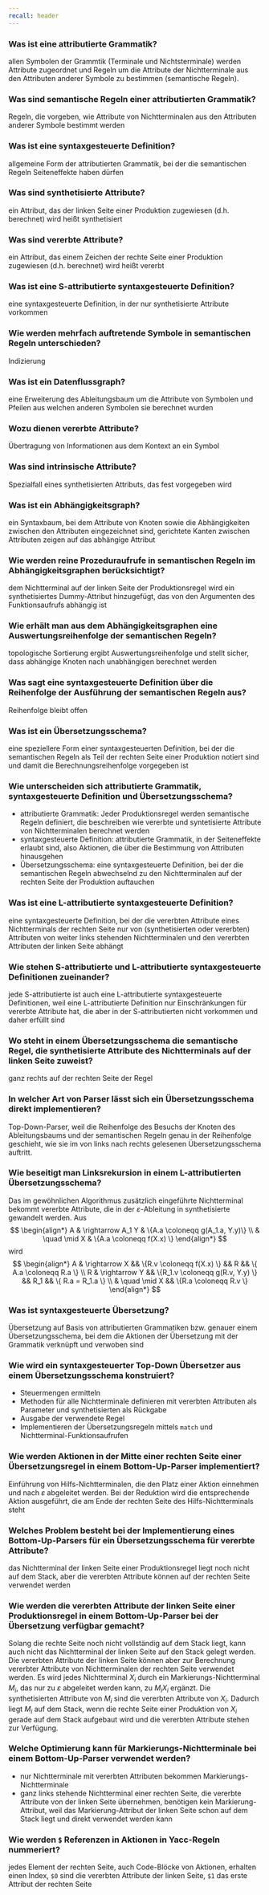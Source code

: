 ```yaml
---
recall: header
---
```


### Was ist eine attributierte Grammatik?

allen Symbolen der Grammtik (Terminale und Nichtsterminale) werden Attribute zugeordnet und Regeln
um die Attribute der Nichtterminale aus den Attributen anderer Symbole zu bestimmen (semantische
Regeln).

### Was sind semantische Regeln einer attributierten Grammatik?

Regeln, die vorgeben, wie Attribute von Nichtterminalen aus den Attributen anderer Symbole bestimmt
werden

### Was ist eine syntaxgesteuerte Definition?

allgemeine Form der attributierten Grammatik, bei der die semantischen Regeln Seiteneffekte haben
dürfen

### Was sind synthetisierte Attribute?

ein Attribut, das der linken Seite einer Produktion zugewiesen (d.h. berechnet) wird heißt
synthetisiert

### Was sind vererbte Attribute?

ein Attribut, das einem Zeichen der rechte Seite einer Produktion zugewiesen (d.h. berechnet) wird
heißt vererbt

### Was ist eine S-attributierte syntaxgesteuerte Definition?

eine syntaxgesteuerte Definition, in der nur synthetisierte Attribute vorkommen

### Wie werden mehrfach auftretende Symbole in semantischen Regeln unterschieden?

Indizierung

### Was ist ein Datenflussgraph?

eine Erweiterung des Ableitungsbaum um die Attribute von Symbolen und Pfeilen aus welchen anderen
Symbolen sie berechnet wurden

### Wozu dienen vererbte Attribute?

Übertragung von Informationen aus dem Kontext an ein Symbol

### Was sind intrinsische Attribute?

Spezialfall eines synthetisierten Attributs, das fest vorgegeben wird

### Was ist ein Abhängigkeitsgraph?

ein Syntaxbaum, bei dem Attribute von Knoten sowie die Abhängigkeiten zwischen den Attributen
eingezeichnet sind, gerichtete Kanten zwischen Attributen zeigen auf das abhängige Attribut

### Wie werden reine Prozeduraufrufe in semantischen Regeln im Abhängigkeitsgraphen berücksichtigt?

dem Nichtterminal auf der linken Seite der Produktionsregel wird ein synthetisiertes Dummy-Attribut
hinzugefügt, das von den Argumenten des Funktionsaufrufs abhängig ist

### Wie erhält man aus dem Abhängigkeitsgraphen eine Auswertungsreihenfolge der semantischen Regeln?

topologische Sortierung ergibt Auswertungsreihenfolge und stellt sicher, dass abhängige Knoten nach
unabhängigen berechnet werden

### Was sagt eine syntaxgesteuerte Definition über die Reihenfolge der Ausführung der semantischen Regeln aus?

Reihenfolge bleibt offen

### Was ist ein Übersetzungsschema?

eine speziellere Form einer syntaxgesteuerten Definition, bei der die semantischen Regeln als Teil
der rechten Seite einer Produktion notiert sind und damit die Berechnungsreihenfolge vorgegeben ist

### Wie unterscheiden sich attributierte Grammatik, syntaxgesteuerte Definition und Übersetzungsschema?

- attributierte Grammatik: Jeder Produktionsregel werden semantische Regeln definiert, die
  beschreiben wie vererbte und syntetisierte Attribute von Nichtterminalen berechnet werden
- syntaxgesteuerte Definition: attributierte Grammatik, in der Seiteneffekte erlaubt sind, also
  Aktionen, die über die Bestimmung von Attributen hinausgehen
- Übersetzungsschema: eine syntaxgesteuerte Definition, bei der die semantischen Regeln abwechselnd
  zu den Nichtterminalen auf der rechten Seite der Produktion auftauchen

### Was ist eine L-attributierte syntaxgesteuerte Definition?

eine syntaxgesteuerte Definition, bei der die vererbten Attribute eines Nichtterminals der rechten
Seite nur von (synthetisierten oder vererbten) Attributen von weiter links stehenden Nichtterminalen
und den vererbten Attributen der linken Seite abhängt

### Wie stehen S-attributierte und L-attributierte syntaxgesteuerte Definitionen zueinander?

jede S-attributierte ist auch eine L-attributierte syntaxgesteuerte Definitionen, weil eine
L-attributierte Definition nur Einschränkungen für vererbte Attribute hat, die aber in der
S-attributierten nicht vorkommen und daher erfüllt sind

### Wo steht in einem Übersetzungsschema die semantische Regel, die synthetisierte Attribute des Nichtterminals auf der linken Seite zuweist?

ganz rechts auf der rechten Seite der Regel

### In welcher Art von Parser lässt sich ein Übersetzungsschema direkt implementieren?

Top-Down-Parser, weil die Reihenfolge des Besuchs der Knoten des Ableitungsbaums und der
semantischen Regeln genau in der Reihenfolge geschieht, wie sie im von links nach rechts gelesenen
Übersetzungsschema auftritt.

### Wie beseitigt man Linksrekursion in einem L-attributierten Übersetzungsschema?

Das im gewöhnlichen Algorithmus zusätzlich eingeführte Nichtterminal bekommt vererbte Attribute, die
in der $\varepsilon$-Ableitung in synthetisierte gewandelt werden. Aus  
$$
\begin{align*}
  A & \rightarrow A_1 Y & \{A.a \coloneqq g(A_1.a, Y.y)\} \\
    & \quad \mid X & \{A.a \coloneqq f(X.x) \}
\end{align*}
$$
wird  
$$
\begin{align*}
  A & \rightarrow X && \{R.v \coloneqq f(X.x) \} && R && \{ A.a \coloneqq R.a \} \\
  R & \rightarrow Y && \{R_1.v \coloneqq g(R.v, Y.y) \} && R_1 && \{ R.a = R_1.a \} \\
    & \quad \mid X && \{R.a \coloneqq R.v \}
\end{align*}
$$

### Was ist syntaxgesteuerte Übersetzung?

Übersetzung auf Basis von attributierten Grammatiken bzw. genauer einem Übersetzungsschema, bei dem
die Aktionen der Übersetzung mit der Grammatik verknüpft und verwoben sind

### Wie wird ein syntaxgesteuerter Top-Down Übersetzer aus einem Übersetzungsschema konstruiert?

- Steuermengen ermitteln
- Methoden für alle Nichtterminale definieren mit vererbten Attributen als Parameter und
  synthetisierten als Rückgabe
- Ausgabe der verwendete Regel
- Implementieren der Übersetzungsregeln mittels `match` und Nichtterminal-Funktionsaufrufen

### Wie werden Aktionen in der Mitte einer rechten Seite einer Übersetzungsregel in einem Bottom-Up-Parser implementiert?

Einführung von Hilfs-Nichtterminalen, die den Platz einer Aktion einnehmen und nach $\varepsilon$
abgeleitet werden. Bei der Reduktion wird die entsprechende Aktion ausgeführt, die am Ende der
rechten Seite des Hilfs-Nichtterminals steht

### Welches Problem besteht bei der Implementierung eines Bottom-Up-Parsers für ein Übersetzungsschema für vererbte Attribute?

das Nichtterminal der linken Seite einer Produktionsregel liegt noch nicht auf dem Stack, aber die
vererbten Attribute können auf der rechten Seite verwendet werden

### Wie werden die vererbten Attribute der linken Seite einer Produktionsregel in einem Bottom-Up-Parser bei der Übersetzung verfügbar gemacht?

Solang die rechte Seite noch nicht vollständig auf dem Stack liegt, kann auch nicht das
Nichtterminal der linken Seite auf den Stack gelegt werden. Die vererbten Attribute der linken Seite
können aber zur Berechnung vererbter Attribute von Nichtterminalen der rechten Seite verwendet
werden. Es wird jedes Nichtterminal $X_i$ durch ein Markierungs-Nichtterminal $M_i$, das nur zu
$\varepsilon$ abgeleitet werden kann, zu $M_i X_i$ ergänzt. Die synthetisierten Attribute von $M_i$
sind die vererbten Attribute von $X_i$. Dadurch liegt $M_i$ auf dem Stack, wenn die rechte Seite
einer Produktion von $X_i$ gerade auf dem Stack aufgebaut wird und die vererbten Attribute stehen
zur Verfügung.

### Welche Optimierung kann für Markierungs-Nichtterminale bei einem Bottom-Up-Parser verwendet werden?

- nur Nichtterminale mit vererbten Attributen bekommen Markierungs-Nichtterminale
- ganz links stehende Nichtterminal einer rechten Seite, die vererbte Attribute von der linken Seite
  übernehmen, benötigen kein Markierung-Attribut, weil das Markierung-Attribut der linken Seite
  schon auf dem Stack liegt und direkt verwendet werden kann

### Wie werden `$` Referenzen in Aktionen in Yacc-Regeln nummeriert?

jedes Element der rechten Seite, auch Code-Blöcke von Aktionen, erhalten einen Index, `$0` sind die
vererbten Attribute der linken Seite, `$1` das erste Attribut der rechten Seite
